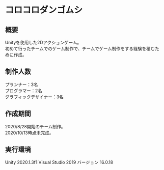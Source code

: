 # コロコロダンゴムシ

## 概要
Unityを使用した2Dアクションゲーム。  
初めて行ったチームでのゲーム制作で、チームでゲーム制作をする経験を積むために作成。

## 制作人数
プランナー：3名  
プログラマー：2名  
グラフィックデザイナー：3名

## 作成期間
2020/8/28開始のチーム制作。  
2020/10/13時点未完成。

## 実行環境
Unity 2020.1.3f1
Visual Studio 2019 バージョン 16.0.18
